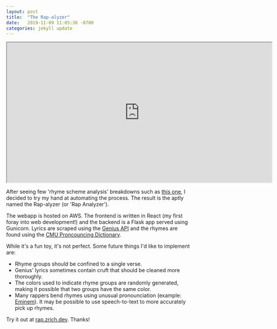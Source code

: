 ```yaml
---
layout: post
title:  "The Rap-alyzer"
date:   2019-11-09 11:05:36 -0700
categories: jekyll update
---
```


<iframe controls='true' type='video/mov' allow="fullscreen" src="https://drive.google.com/file/d/1zhhEbwY7Xur_TFbsBCTmjnYjqGpAqlE1/preview" width="716" height="378"></iframe>

After seeing few 'rhyme scheme analysis' breakdowns such as [this one](https://www.youtube.com/watch?v=k2ah9CtlaEs), I decided to try my hand at automating the process. The result is the aptly named the Rap-alyzer
(or 'Rap Analyzer'). 

The webapp is hosted on AWS. The frontend is written in React (my first foray into web development!) and the backend is a Flask app served using Gunicorn.
Lyrics are scraped using the [Genius API](https://docs.genius.com/) and the rhymes are found using the [CMU Proncouncing Dictionary](http://www.speech.cs.cmu.edu/cgi-bin/cmudict).

While it's a fun toy, it's not perfect. Some future things I'd like to implement are:

- Rhyme groups should be confined to a single verse.
- Genius' lyrics sometimes contain cruft that should be cleaned more thoroughly. 
- The colors used to indicate rhyme groups are randomly generated, making it possible that two groups have the same color. 
- Many rappers bend rhymes using unusual pronounciation (example: [Eminem](https://www.youtube.com/watch?v=lPcR5RVXHMg)). It may be possible to use speech-to-text to more accurately pick up rhymes.

Try it out at [rap.zrich.dev](https://rap.zrich.dev). Thanks!